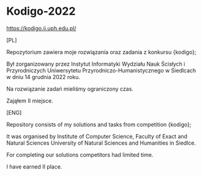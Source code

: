 # Kodigo-2022
https://kodigo.ii.uph.edu.pl/

[PL]

Repozytorium zawiera moje rozwiązania oraz zadania z konkursu {kodigo};

Był zorganizowany przez Instytut Informatyki Wydziału Nauk Ścisłych i Przyrodniczych Uniwersytetu Przyrodniczo-Humanistycznego w Siedlcach w dniu 14 grudnia 2022 roku.

Na rozwiązanie zadań mieliśmy ograniczony czas.

Zająłem II miejsce.


[ENG]

Repository consists of my solutions and tasks from competition {kodigo};

It was organised by Institute of Computer Science, Faculty of Exact and Natural Sciences University of Natural Sciences and Humanities in Siedlce.

For completing our solutions competitors had limited time.

I have earned II place.

